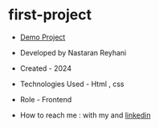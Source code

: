 # first-project


- [Demo Project](https://nastaran-reyhani.github.io/my-first-project/)

- Developed by Nastaran Reyhani

- Created - 2024

- Technologies Used - Html , css 

- Role - Frontend

- How to reach me : with my and [linkedin](https://www.linkedin.com/in/nastaran-reyhani-905b81337)
